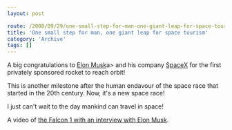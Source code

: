 ```yaml
---
layout: post

route: /2008/09/29/one-small-step-for-man-one-giant-leap-for-space-tourism
title: 'One small step for man, one giant leap for space tourism'
category: 'Archive'
tags: []
---
```


A big congratulations to
<a class="ph" target="_blank" rel="noopener noreferrer" href="http://en.wikipedia.org/wiki/Elon_Musk">Elon
Musk</a>a> and his company
[SpaceX](http://en.wikipedia.org/wiki/SpaceX)
for the first privately sponsored rocket to reach orbit!

This is another milestone after the human endavour of the space race that
started in the 20th century. Now, it's a new space race!

I just can't wait to the day mankind can travel in space!

A video of
<a class="ph" target="_blank" rel="noopener noreferrer" href="http://www.youtube.com/v/8FQhtMrUQlE&hl=en&fs=1">the
Falcon 1 with an interview with Elon Musk</a>.
